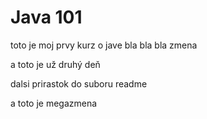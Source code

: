 # Java 101

toto je moj prvy kurz o jave
bla bla bla
zmena

a toto je už druhý deň

dalsi prirastok do suboru readme

a toto je megazmena